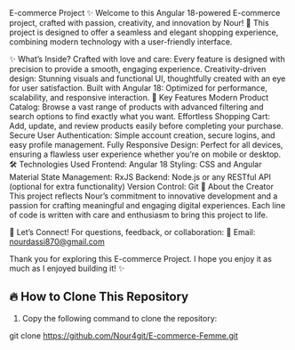 E-commerce Project ✨
Welcome to this Angular 18-powered E-commerce project, crafted with passion, creativity, and innovation by Nour! 🤩 This project is designed to offer a seamless and elegant shopping experience, combining modern technology with a user-friendly interface.

✨ What’s Inside?
Crafted with love and care: Every feature is designed with precision to provide a smooth, engaging experience.
Creativity-driven design: Stunning visuals and functional UI, thoughtfully created with an eye for user satisfaction.
Built with Angular 18: Optimized for performance, scalability, and responsive interaction.
🚀 Key Features
Modern Product Catalog: Browse a vast range of products with advanced filtering and search options to find exactly what you want.
Effortless Shopping Cart: Add, update, and review products easily before completing your purchase.
Secure User Authentication: Simple account creation, secure logins, and easy profile management.
Fully Responsive Design: Perfect for all devices, ensuring a flawless user experience whether you’re on mobile or desktop.
🛠️ Technologies Used
Frontend: Angular 18
Styling: CSS and Angular Material
State Management: RxJS
Backend: Node.js or any RESTful API (optional for extra functionality)
Version Control: Git
🌸 About the Creator
This project reflects Nour’s commitment to innovative development and a passion for crafting meaningful and engaging digital experiences. Each line of code is written with care and enthusiasm to bring this project to life.

💌 Let’s Connect!
For questions, feedback, or collaboration:
📧 Email: nourdassi870@gmail.com


Thank you for exploring this E-commerce Project. I hope you enjoy it as much as I enjoyed building it! ✨



## 🔥 How to Clone This Repository  

1. Copy the following command to clone the repository:

git clone https://github.com/Nour4git/E-commerce-Femme.git
